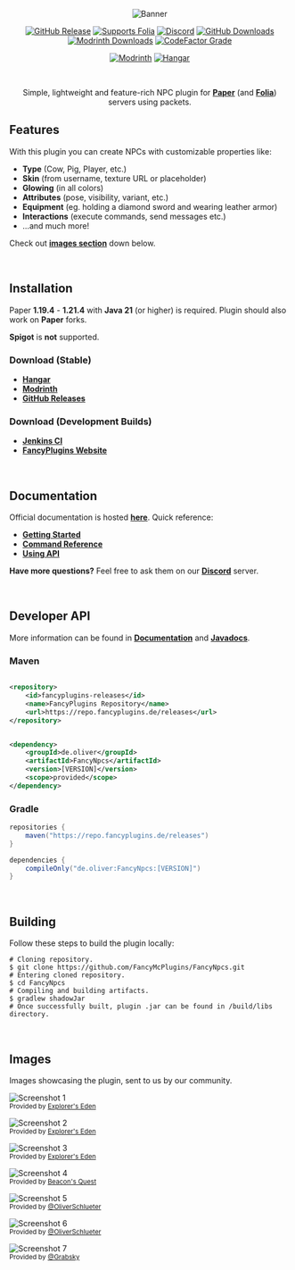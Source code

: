 <div align="center">

![Banner](https://github.com/FancyMcPlugins/FancyNpcs/blob/main/images/banner.png?raw=true)

[![GitHub Release](https://img.shields.io/github/v/release/FancyMcPlugins/FancyNpcs?logo=github&labelColor=%2324292F&color=%23454F5A)](https://github.com/FancyMcPlugins/FancyNpcs/releases/latest)
[![Supports Folia](https://img.shields.io/badge/folia-supported-%23F9D879?labelColor=%2313154E&color=%234A44A6)](https://papermc.io/software/folia)
[![Discord](https://img.shields.io/discord/899740810956910683?cacheSeconds=3600&logo=discord&logoColor=white&label=%20&labelColor=%235865F2&color=%23707BF4)](https://discord.gg/ZUgYCEJUEx)
[![GitHub Downloads](https://img.shields.io/github/downloads/FancyMcPlugins/FancyNpcs/total?logo=github&labelColor=%2324292F&color=%23454F5A)](https://github.com/FancyMcPlugins/FancyNpcs/releases/latest)
[![Modrinth Downloads](https://img.shields.io/modrinth/dt/fancynpcs?logo=modrinth&logoColor=white&label=downloads&labelColor=%23139549&color=%2318c25f)](https://modrinth.com/plugin/fancynpcs)
[![CodeFactor Grade](https://img.shields.io/codefactor/grade/github/FancyMcPlugins/FancyNpcs?logo=codefactor&logoColor=white&label=%20)](https://www.codefactor.io/repository/github/fancymcplugins/fancynpcs/issues/main)

[![Modrinth](https://cdn.jsdelivr.net/npm/@intergrav/devins-badges@3/assets/compact/available/modrinth_vector.svg)](https://modrinth.com/plugin/fancynpcs)
[![Hangar](https://cdn.jsdelivr.net/npm/@intergrav/devins-badges@3/assets/compact/available/hangar_vector.svg)](https://hangar.papermc.io/Oliver/FancyNpcs)

<br />

Simple, lightweight and feature-rich NPC plugin for **[Paper](https://papermc.io/software/paper)** (and **[Folia](https://papermc.io/software/folia)**) servers using packets.

</div>

## Features

With this plugin you can create NPCs with customizable properties like:

- **Type** (Cow, Pig, Player, etc.)
- **Skin** (from username, texture URL or placeholder)
- **Glowing** (in all colors)
- **Attributes** (pose, visibility, variant, etc.)
- **Equipment** (eg. holding a diamond sword and wearing leather armor)
- **Interactions** (execute commands, send messages etc.)
- ...and much more!

Check out **[images section](#images)** down below.

<br />

## Installation

Paper **1.19.4** - **1.21.4** with **Java 21** (or higher) is required. Plugin should also work on **Paper** forks.

**Spigot** is **not** supported.

### Download (Stable)

- **[Hangar](https://hangar.papermc.io/Oliver/FancyNpcs)**
- **[Modrinth](https://modrinth.com/plugin/fancynpcs)**
- **[GitHub Releases](https://github.com/FancyMcPlugins/FancyNpcs/releases)**

### Download (Development Builds)

- **[Jenkins CI](https://jenkins.fancyplugins.de/job/FancyNpcs/)**
- **[FancyPlugins Website](https://fancyplugins.de/FancyNpcs/download)**

<br />

## Documentation

Official documentation is hosted **[here](https://fancyplugins.de/docs/fancynpcs.html)**. Quick reference:

- **[Getting Started](https://fancyplugins.de/docs/fn-getting-started.html)**
- **[Command Reference](https://fancyplugins.de/docs/fn-commands.html)**
- **[Using API](https://fancyplugins.de/docs/fn-api.html)**

**Have more questions?** Feel free to ask them on our **[Discord](https://discord.gg/ZUgYCEJUEx)** server.

<br />

## Developer API

More information can be found in **[Documentation](https://fancyplugins.de/docs/fn-api.html)** and **[Javadocs](https://repo.fancyplugins.de/javadoc/releases/de/oliver/FancyNpcs/latest)**.

### Maven

```xml

<repository>
    <id>fancyplugins-releases</id>
    <name>FancyPlugins Repository</name>
    <url>https://repo.fancyplugins.de/releases</url>
</repository>
```

```xml

<dependency>
    <groupId>de.oliver</groupId>
    <artifactId>FancyNpcs</artifactId>
    <version>[VERSION]</version>
    <scope>provided</scope>
</dependency>
```

### Gradle

```groovy
repositories {
    maven("https://repo.fancyplugins.de/releases")
}

dependencies {
    compileOnly("de.oliver:FancyNpcs:[VERSION]")
}
```

<br />

## Building

Follow these steps to build the plugin locally:

```shell
# Cloning repository.
$ git clone https://github.com/FancyMcPlugins/FancyNpcs.git
# Entering cloned repository.
$ cd FancyNpcs
# Compiling and building artifacts.
$ gradlew shadowJar
# Once successfully built, plugin .jar can be found in /build/libs directory.
```

<br />

## Images

Images showcasing the plugin, sent to us by our community.

![Screenshot 1](https://github.com/FancyMcPlugins/FancyNpcs/blob/main/images/screenshots/niceron1.jpeg?raw=true)  
<sup>Provided by [Explorer's Eden](https://explorerseden.eu/)</sup>

![Screenshot 2](https://github.com/FancyMcPlugins/FancyNpcs/blob/main/images/screenshots/niceron2.jpeg?raw=true)  
<sup>Provided by [Explorer's Eden](https://explorerseden.eu/)</sup>

![Screenshot 3](https://github.com/FancyMcPlugins/FancyNpcs/blob/main/images/screenshots/niceron3.jpeg?raw=true)  
<sup>Provided by [Explorer's Eden](https://explorerseden.eu/)</sup>

![Screenshot 4](https://github.com/FancyMcPlugins/FancyNpcs/blob/main/images/screenshots/dave1.jpeg?raw=true)  
<sup>Provided by [Beacon's Quest](https://www.beaconsquest.net/)</sup>

![Screenshot 5](https://github.com/FancyMcPlugins/FancyNpcs/blob/main/images/screenshots/oliver1.jpeg?raw=true)  
<sup>Provided by [@OliverSchlueter](https://github.com/OliverSchlueter)</sup>

![Screenshot 6](https://github.com/FancyMcPlugins/FancyNpcs/blob/main/images/screenshots/oliver2.jpeg?raw=true)  
<sup>Provided by [@OliverSchlueter](https://github.com/OliverSchlueter)</sup>

![Screenshot 7](https://github.com/FancyMcPlugins/FancyNpcs/blob/main/images/screenshots/grabsky1.jpeg?raw=true)  
<sup>Provided by [@Grabsky](https://github.com/Grabsky)</sup>
